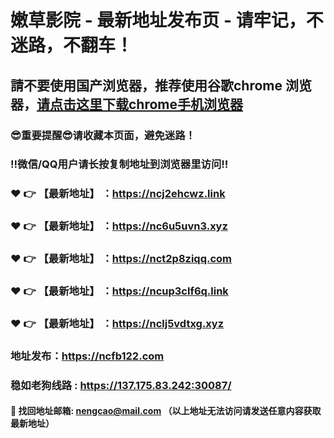 # 嫩草影院 - 最新地址发布页 - 请牢记，不迷路，不翻车！

## 請不要使用国产浏览器，推荐使用谷歌chrome 浏览器，<a href = "https://www.google.cn/chrome/">请点击这里下载chrome手机浏览器</a>

### :sunglasses:重要提醒:sunglasses:请收藏本页面，避免迷路！
### ‼️微信/QQ用户请长按复制地址到浏览器里访问‼️

### :heart: :point_right: 【最新地址】 ：https://ncj2ehcwz.link
### :heart: :point_right: 【最新地址】 ：https://nc6u5uvn3.xyz
### :heart: :point_right: 【最新地址】 ：https://nct2p8ziqq.com
### :heart: :point_right: 【最新地址】 ：https://ncup3clf6q.link
### :heart: :point_right: 【最新地址】 ：https://nclj5vdtxg.xyz

### 地址发布：https://ncfb122.com
### 稳如老狗线路 : https://137.175.83.242:30087/

#### :e-mail: __找回地址邮箱: nengcao@mail.com （以上地址无法访问请发送任意内容获取最新地址）__
